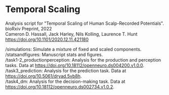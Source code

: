 # Temporal Scaling  

Analysis script for "Temporal Scaling of Human Scalp-Recorded Potentials".  
bioRxiv Preprint, 2022  
Cameron D. Hassall, Jack Harley, Nils Kolling, Laurence T. Hunt  
https://doi.org/10.1101/2020.12.11.421180  

/simulations: Simulate a mixture of fixed and scaled components.  
/statsandfigures: Manuscript stats and figures.  
/task1-2_productionperception: Analysis for the production and perception tasks. Data at https://doi.org/10.18112/openneuro.ds004200.v1.0.0.   
/task3_prediction: Analysis for the prediction task. Data at https://doi.org/10.5061/dryad.5vb8h.  
/task4_dm: Analysis for the decision-making task. Data at https://doi.org/10.18112/openneuro.ds002734.v1.0.2.
